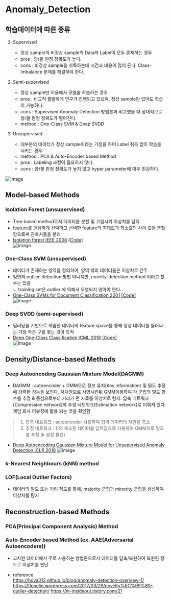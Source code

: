 # Anomaly_Detection

## 학습데이터에 따른 종류
1. Supervised 
   - 정상 sample과 비정상 sample의 Data와 Label이 모두 존재하는 경우
   - pros : 양/불 판정 정확도가 높다.
   - cons : 비정상 sample을 취득하는데 시간과 비용이 많이 든다. Class-Imbalance 문제를 해결해야 한다.

2. Semi-supervised
   - 정상 sample만 이용해서 모델을 학습하는 경우
   - pros : 비교적 활발하게 연구가 진행되고 있으며, 정상 sample만 있어도 학습이 가능하다.
   - cons : Supervised Anomaly Detection 방법론과 비교했을 때 상대적으로 양/불 판정 정확도가 떨어진다.
   - method : One-Class SVM & Deep SVDD
 
3. Unsupervised 
   - 대부분의 데이터가 정상 sample이라는 가정을 하여 Label 취득 없이 학습을 시키는 경우
   - method : PCA & Auto-Encoder based Method 
   - pros : Labeling 과정이 필요하지 않다.
   - cons : 양/불 판정 정확도가 높지 않고 hyper parameter에 매우 민감하다.

![image](https://user-images.githubusercontent.com/67107675/114683454-0102c980-9d4b-11eb-9f95-01c5483bc9a8.png)


## Model-based Methods
### Isolation Forest (unsupervised)
- Tree based method로서 데이터를 분할 및 고립시켜 이상치를 탐지
- feature를 랜덤하게 선택하고 선택한 feature의 최대값과 최소값의 사이 값을 분할함으로써 관측치들을 분리
- [Isolation forest IEEE 2008](https://arxiv.org/pdf/1811.02141.pdf) [[Code]](https://colab.research.google.com/github/sejin-sim/Anomaly_Detection/blob/main/Isolation_Forest.ipynb)   
![image](https://user-images.githubusercontent.com/67107675/114795087-cc355780-9dc8-11eb-9458-582164a8c5ed.png)

### One-Class SVM (unsupervised)
- 데이터가 존재하는 영역을 정의하여, 영역 밖의 데이터들은 이상치로 간주
- 엄연히 outlier-detection 방법 아니지만, novelty-detection method 이라고 할수는 있음   
  ㄴ training set은 outlier 에 의해서 오염되지 않아야 한다.
- [One-Class SVMs for Document Classification 2001](https://www.jmlr.org/papers/volume2/manevitz01a/manevitz01a.pdf) [[Code]](https://colab.research.google.com/github/sejin-sim/Anomaly_Detection/blob/main/One_class_SVM.ipynb)     
![image](https://user-images.githubusercontent.com/67107675/114798476-5fbe5680-9dd0-11eb-9098-52089ea9acff.png)

### Deep SVDD (semi-supervised)
- 딥러닝을 기반으로 학습한 데이터의 feature space를 통해 정상 데이터를 둘러싸는 가장 작은 구를 찾는 것이 목적
- [Deep One-Class Classification ICML 2018](http://data.bit.uni-bonn.de/publications/ICML2018.pdf)  [[Code]](https://colab.research.google.com/github/sejin-sim/Anomaly_Detection/blob/main/Deep_SVDD_Pytorch.ipynb)        
![image](https://user-images.githubusercontent.com/67107675/114795830-7e215380-9dca-11eb-9068-58c7ef4c39c2.png)


## Density/Distance-based Methods
### Deep Autoencoding Gaussian Mixture Model(DAGMM)
- DAGMM : autoencoder + GMM으로 정보 유지(Key information) 및 밀도 추정에 강력한 성능을 보인다. 저차원으로 사영시킨뒤 GMM이용하여 각 군집의 밀도 함수를 추정 & 중심으로부터 거리가 먼 자료를 이상치로 탐지. 압축 네트워크(Compression network)와 추정 네트워크(Estimation network)로 이뤄져 있다. 게임 회사 어뷰징에 활용 되는 것을 확인함
 > 1) 압축 네트워크 : autoencoder 사용하여 입력 데이터의 차원을 축소
 > 2) 추정 네트워크 : 1)의 축소된 데이터를 입력값으로 사용하여 GMM으로 밀도를 추정 (k 설정 필요)
- [Deep Autoencoding Gaussian Mixture Model for Unsupervised Anomaly Detection ICLR 2018](https://sites.cs.ucsb.edu/~bzong/doc/iclr18-dagmm.pdf)
![image](https://user-images.githubusercontent.com/67107675/118203432-0ad93300-b497-11eb-8785-aaf1a4ce9846.png)

### k-Nearest Neighbours (kNN) method
### LOF(Local Outlier Factors)
- 데이터의 밀도 또는 거리 척도를 통해, majority 군집과 minority 군집을 생성하여 이상치를 탐지

## Reconstruction-based Methods
### PCA(Principal Component Analysis) Method
### Auto-Encoder based Method (ex. AAE(Adversarial Autoencoders))
- 고차원 데이터에서 주로 사용하는 방법론으로서 데이터를 압축/복원하여 복원된 정도로 이상치를 판단

- reference   
https://hoya012.github.io/blog/anomaly-detection-overview-1/   
https://flonelin.wordpress.com/2017/03/29/novelty%EC%99%80-outlier-detection/
https://m-insideout.tistory.com/21
